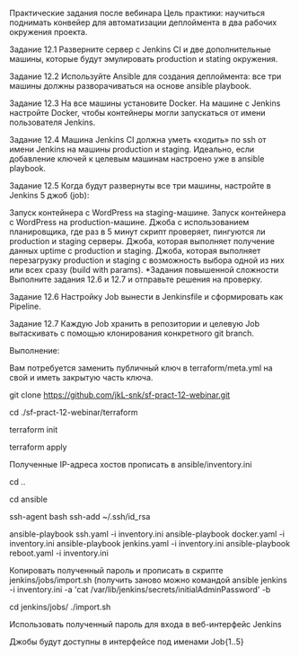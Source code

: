 Практические задания после вебинара
Цель практики: научиться поднимать конвейер для автоматизации деплоймента в два рабочих окружения проекта.

Задание 12.1
Разверните сервер с Jenkins CI и две дополнительные машины, которые будут эмулировать production и stating окружения.

Задание 12.2
Используйте Ansible для создания деплоймента: все три машины должны разворачиваться на основе ansible playbook.

Задание 12.3
На все машины установите Docker. На машине с Jenkins настройте Docker, чтобы контейнеры могли запускаться от имени пользователя Jenkins.

Задание 12.4
Машина Jenkins CI должна уметь «ходить» по ssh от имени Jenkins на машины production и staging. Идеально, если добавление ключей к целевым машинам настроено уже в ansible playbook.

Задание 12.5
Когда будут развернуты все три машины, настройте в Jenkins 5 джоб (job):

Запуск контейнера с WordPress на staging-машине.
Запуск контейнера с WordPress на production-машине.
Джоба с использованием планировщика, где раз в 5 минут скрипт проверяет, пингуются ли production и staging серверы.
Джоба, которая выполняет получение данных uptime с production и staging.
Джоба, которая выполняет перезагрузку production и staging с возможность выбора одной из них или всех сразу (build with params). 
*Задания повышенной сложности
Выполните задания 12.6 и 12.7 и отправьте решения на проверку.

Задание 12.6
Настройку Job вынести в Jenkinsfile и сформировать как Pipeline.

Задание 12.7
Каждую Job хранить в репозитории и целевую Job вытаскивать с помощью клонирования конкретного git branch.

Выполнение:

Вам потребуется заменить публичный ключ в terraform/meta.yml на свой и иметь закрытую часть ключа.

git clone https://github.com/jkL-snk/sf-pract-12-webinar.git

cd ./sf-pract-12-webinar/terraform

terraform init

terraform apply

Полученные IP-адреса хостов прописать в ansible/inventory.ini

cd ..

cd ansible

ssh-agent bash
ssh-add ~/.ssh/id_rsa

ansible-playbook ssh.yaml -i inventory.ini
ansible-playbook docker.yaml -i inventory.ini
ansible-playbook jenkins.yaml -i inventory.ini
ansible-playbook reboot.yaml -i inventory.ini

Копировать полученный пароль и прописать в скрипте jenkins/jobs/import.sh (получить заново можно командой ansible jenkins -i inventory.ini -a 'cat /var/lib/jenkins/secrets/initialAdminPassword' -b

cd jenkins/jobs/
./import.sh

Использовать полученный пароль для входа в веб-интерфейс Jenkins

Джобы будут доступны в интерфейсе под именами Job{1..5}
